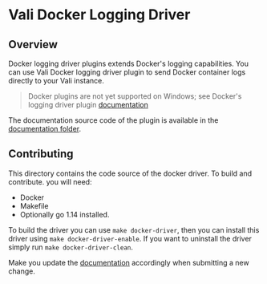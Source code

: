 # Vali Docker Logging Driver

## Overview

Docker logging driver plugins extends Docker's logging capabilities. You can use Vali Docker logging driver plugin to send
Docker container logs directly to your Vali instance.

> Docker plugins are not yet supported on Windows; see Docker's logging driver plugin [documentation](https://docs.docker.com/engine/extend/)

The documentation source code of the plugin is available in the [documentation folder](../../docs/sources/clients/docker-driver/).

## Contributing

This directory contains the code source of the docker driver.
To build and contribute. you will need:

- Docker
- Makefile
- Optionally go 1.14 installed.

To build the driver you can use `make docker-driver`, then you can install this driver using `make docker-driver-enable`.
If you want to uninstall the driver simply run `make docker-driver-clean`.

Make you update the [documentation](../../docs/sources/clients/docker-driver/) accordingly when submitting a new change.
